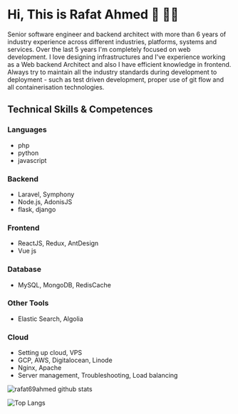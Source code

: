 # Hi, This is Rafat Ahmed 👋 👨‍💻

Senior software engineer and backend architect with more than 6 years of industry experience across different industries, platforms, systems and services. Over the last 5 years I'm completely focused on web development. I love designing infrastructures and I've experience working as a Web backend Architect and also I have efficient knowledge in frontend. Always try to maintain all the industry standards during development to deployment - such as test driven development, proper use of git flow and all containerisation technologies.

## Technical Skills & Competences

### Languages
- php
- python
- javascript

### Backend
- Laravel, Symphony
- Node.js, AdonisJS
- flask, django

### Frontend
- ReactJS, Redux, AntDesign
- Vue js

### Database
- MySQL, MongoDB, RedisCache

### Other Tools
- Elastic Search, Algolia

### Cloud
- Setting up cloud, VPS
- GCP, AWS, Digitalocean, Linode
- Nginx, Apache
- Server management, Troubleshooting, Load balancing


![rafat69ahmed github stats](https://github-readme-stats.vercel.app/api?username=rafat69ahmed&show_icons=true&hide_border=true)

![Top Langs](https://github-readme-stats.vercel.app/api/top-langs/?username=rafat69ahmed&layout=compact)
